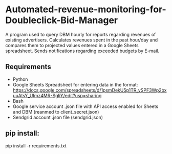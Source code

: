 # Automated-revenue-monitoring-for-Doubleclick-Bid-Manager
A program used to query DBM hourly for reports regarding revenues of existing advertisers. Calculates revenues spent in the past hour/day and compares them to projected values entered in a Google Sheets spreadsheet. Sends notifications regarding exceeded budgets by E-mail.

## Requirements
* Python
* Google Sheets Spreadsheet for entering data in the format: https://docs.google.com/spreadsheets/d/1psmDekU5p1TR_vSPF3Wp2bxuuAtsY_UImz4MR-SgliY/edit?usp=sharing
* Bash
* Google service account .json file with API access enabled for Sheets and DBM (reanmed to client_secret.json)
* Sendgrid account .json file (sendgrid.json)

## pip install:
pip install -r requirements.txt





